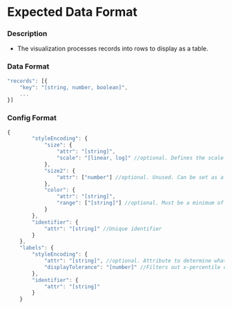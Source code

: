 # Expected Data Format

### Description
* The visualization processes records into rows to display as a table.

### Data Format 
```javascript
"records": [{
	"key": "[string, number, boolean]",
	...
}]

```

### Config Format
```javascript
{
		"styleEncoding": {
			"size": {
				"attr": "[string]",
				"scale": "[linear, log]" //optional. Defines the scale type. Defaults to linear. 
			},
			"size2": {
				"attr": ["number"] //optional. Unused. Can be set as a hard value to define the static dimension of a bar. 
			},
			"color": {
				"attr": "[string]",
				"range": ["[string]"] //optional. Must be a minimum of two values. Will use the attr color.attr property to fill in bars on the defined scale. 
			}
		},
		"identifier": {
			"attr": "[string]" //Unique identifier
		}
	},
	"labels": {
		"styleEncoding": {
			"attr": "[string]", //optional. Attribute to determine what to apply the displayTolerance on. 
			"displayTolerance": "[number]" //Filters out x-percentile of bars. 0 = no filtering, 90 = only top 10-percentile will be shown.
		},
		"identifier": {
			"attr": "[string]"
		}
	}
```
